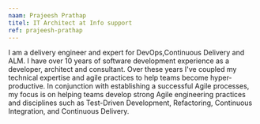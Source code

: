 ```yaml
---
naam: Prajeesh Prathap
titel: IT Architect at Info support
ref: prajeesh-prathap
---
```

I am a delivery engineer and expert for DevOps,Continuous Delivery and ALM. I have over 10 years of software development experience as a developer, architect and consultant. Over these years I've coupled my technical expertise and agile practices to help teams become hyper-productive. In conjunction with establishing a successful Agile processes, my focus is on helping teams develop strong Agile engineering practices and disciplines such as Test-Driven Development, Refactoring, Continuous Integration, and Continuous Delivery.
